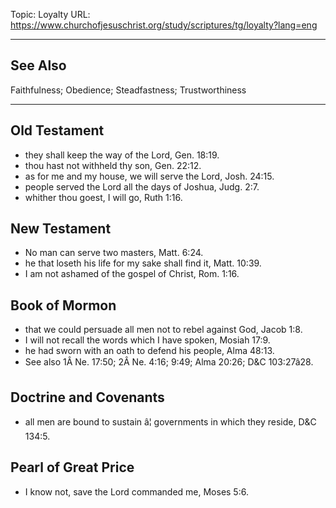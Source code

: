 Topic: Loyalty
URL: https://www.churchofjesuschrist.org/study/scriptures/tg/loyalty?lang=eng

---

## See Also

Faithfulness; Obedience; Steadfastness; Trustworthiness

---

## Old Testament

- they shall keep the way of the Lord, Gen. 18:19.
- thou hast not withheld thy son, Gen. 22:12.
- as for me and my house, we will serve the Lord, Josh. 24:15.
- people served the Lord all the days of Joshua, Judg. 2:7.
- whither thou goest, I will go, Ruth 1:16.

## New Testament

- No man can serve two masters, Matt. 6:24.
- he that loseth his life for my sake shall find it, Matt. 10:39.
- I am not ashamed of the gospel of Christ, Rom. 1:16.

## Book of Mormon

- that we could persuade all men not to rebel against God, Jacob 1:8.
- I will not recall the words which I have spoken, Mosiah 17:9.
- he had sworn with an oath to defend his people, Alma 48:13.
- See also 1Â Ne. 17:50; 2Â Ne. 4:16; 9:49; Alma 20:26; D&C 103:27â28.

## Doctrine and Covenants

- all men are bound to sustain â¦ governments in which they reside, D&C 134:5.

## Pearl of Great Price

- I know not, save the Lord commanded me, Moses 5:6.

